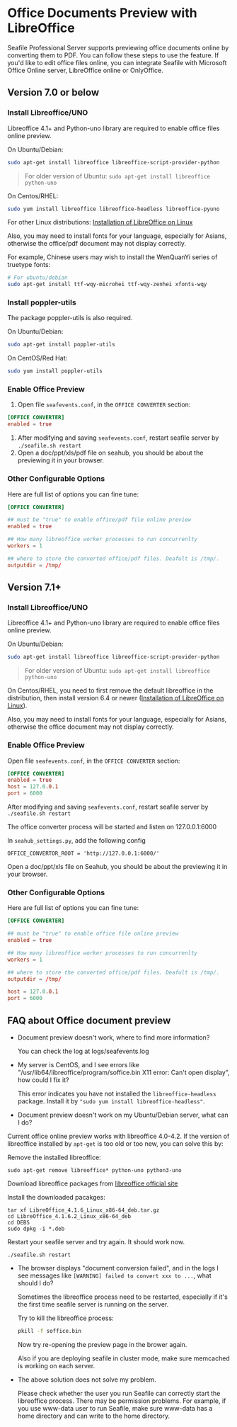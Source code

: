# Office Documents Preview with LibreOffice

Seafile Professional Server supports previewing office documents online by converting them to PDF. You can follow these steps to use the feature. If you'd like to edit office files online, you can integrate Seafile with Microsoft Office Online server, LibreOffice online or OnlyOffice.

## Version 7.0 or below

### Install Libreoffice/UNO

Libreoffice 4.1+ and Python-uno library are required to enable office files online preview.

On Ubuntu/Debian:

```bash
sudo apt-get install libreoffice libreoffice-script-provider-python

```

> For older version of Ubuntu: `sudo apt-get install libreoffice python-uno`

On Centos/RHEL:

```bash
sudo yum install libreoffice libreoffice-headless libreoffice-pyuno

```

For other Linux distributions: [Installation of LibreOffice on Linux](https://wiki.documentfoundation.org/Documentation/Install/Linux#Terminal-Based_Install)

Also, you may need to install fonts for your language, especially for Asians, otherwise the office/pdf document may not display correctly.

For example, Chinese users may wish to install the WenQuanYi series of truetype fonts:

```bash
# For ubuntu/debian
sudo apt-get install ttf-wqy-microhei ttf-wqy-zenhei xfonts-wqy

```

### Install poppler-utils

The package poppler-utils is also required.

On Ubuntu/Debian:

```bash
sudo apt-get install poppler-utils

```

On CentOS/Red Hat:

```bash
sudo yum install poppler-utils

```

### Enable Office Preview

1. Open file `seafevents.conf`, in the `OFFICE CONVERTER` section:

```conf
[OFFICE CONVERTER]
enabled = true

```

1. After modifying and saving `seafevents.conf`, restart seafile server by `./seafile.sh restart`
2. Open a doc/ppt/xls/pdf file on seahub, you should be about the previewing it in your browser.

### Other Configurable Options

Here are full list of options you can fine tune:

```conf
[OFFICE CONVERTER]

## must be "true" to enable office/pdf file online preview
enabled = true

## How many libreoffice worker processes to run concurrenlty
workers = 1

## where to store the converted office/pdf files. Deafult is /tmp/.
outputdir = /tmp/

```

## Version 7.1+

### Install Libreoffice/UNO

Libreoffice 4.1+ and Python-uno library are required to enable office files online preview.

On Ubuntu/Debian:

```bash
sudo apt-get install libreoffice libreoffice-script-provider-python

```

> For older version of Ubuntu: `sudo apt-get install libreoffice python-uno`

On Centos/RHEL, you need to first remove the default libreoffice in the distribution, then install version 6.4 or newer ([Installation of LibreOffice on Linux](https://wiki.documentfoundation.org/Documentation/Install/Linux#Terminal-Based_Install)).

Also, you may need to install fonts for your language, especially for Asians, otherwise the office document may not display correctly.

### Enable Office Preview

Open file `seafevents.conf`, in the `OFFICE CONVERTER` section:

```conf
[OFFICE CONVERTER]
enabled = true
host = 127.0.0.1
port = 6000

```

After modifying and saving `seafevents.conf`, restart seafile server by `./seafile.sh restart`

The office converter process will be started and listen on 127.0.0.1:6000

In `seahub_settings.py`, add the following config

```
OFFICE_CONVERTOR_ROOT = 'http://127.0.0.1:6000/'

```

Open a doc/ppt/xls file on Seahub, you should be about the previewing it in your browser.

### Other Configurable Options

Here are full list of options you can fine tune:

```conf
[OFFICE CONVERTER]

## must be "true" to enable office file online preview
enabled = true

## How many libreoffice worker processes to run concurrenlty
workers = 1

## where to store the converted office/pdf files. Deafult is /tmp/.
outputdir = /tmp/

host = 127.0.0.1
port = 6000

```

## FAQ about Office document preview

* Document preview doesn't work, where to find more information?

    You can check the log at logs/seafevents.log

* My server is CentOS, and I see errors like "/usr/lib64/libreoffice/program/soffice.bin X11 error: Can't open display", how could I fix it?

  This error indicates you have not installed the `libreoffice-headless` package. Install it by `"sudo yum install libreoffice-headless"`.

* Document preview doesn't work on my Ubuntu/Debian server, what can I do?

Current office online preview works with libreoffice 4.0-4.2. If the version of libreoffice installed by `apt-get` is too old or too new, you can solve this by:

Remove the installed libreoffice:

```
sudo apt-get remove libreoffice* python-uno python3-uno

```

Download libreoffice packages from [libreoffice official site](https://downloadarchive.documentfoundation.org/libreoffice/old/)

Install the downloaded pacakges:

```
tar xf LibreOffice_4.1.6_Linux_x86-64_deb.tar.gz
cd LibreOffice_4.1.6.2_Linux_x86-64_deb
cd DEBS
sudo dpkg -i *.deb

```

Restart your seafile server and try again. It should work now.

```
./seafile.sh restart

```

* The browser displays "document conversion failed", and in the logs I see messages like `[WARNING] failed to convert xxx to ...`, what should I do?

  Sometimes the libreoffice process need to be restarted, especially if it's the first time seafile server is running on the server.

  Try to kill the libreoffice process:

  ```sh
  pkill -f soffice.bin

  ```

  Now try re-opening the preview page in the brower again.

  Also if you are deploying seafile in cluster mode, make sure memcached is working on each server.

* The above solution does not solve my problem.

  Please check whether the user you run Seafile can correctly start the libreoffice process. There may be permission problems. For example, if you use www-data user to run Seafile, make sure www-data has a home directory and can write to the home directory.


